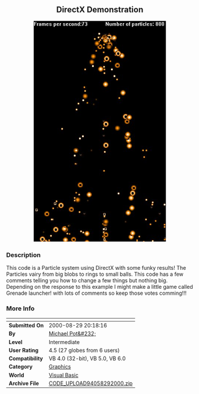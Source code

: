 ﻿<div align="center">

## DirectX Demonstration

<img src="PIC20008291429478934.jpg">
</div>

### Description

This code is a Particle system using DirectX with some funky results! The Particles vairy from big blobs to rings to small balls. This code has a few comments telling you how to change a few things but nothing big. Depending on the response to this example I might make a little game called Grenade launcher! with lots of comments so keep those votes comming!!!
 
### More Info
 


<span>             |<span>
---                |---
**Submitted On**   |2000-08-29 20:18:16
**By**             |[Michael Pot&\#232;](https://github.com/Planet-Source-Code/PSCIndex/blob/master/ByAuthor/michael-pot-232.md)
**Level**          |Intermediate
**User Rating**    |4.5 (27 globes from 6 users)
**Compatibility**  |VB 4\.0 \(32\-bit\), VB 5\.0, VB 6\.0
**Category**       |[Graphics](https://github.com/Planet-Source-Code/PSCIndex/blob/master/ByCategory/graphics__1-46.md)
**World**          |[Visual Basic](https://github.com/Planet-Source-Code/PSCIndex/blob/master/ByWorld/visual-basic.md)
**Archive File**   |[CODE\_UPLOAD94058292000\.zip](https://github.com/Planet-Source-Code/michael-pot-232-directx-demonstration__1-11082/archive/master.zip)









